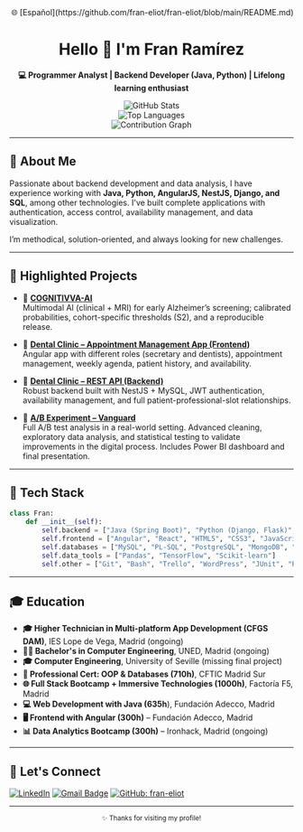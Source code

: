<!-- README.en.md -->
<div align="right">🌐 [Español](https://github.com/fran-eliot/fran-eliot/blob/main/README.md)</div>


<div align="center">

  <h1>Hello 👋 I'm Fran Ramírez</h1>
  <p><strong>💻 Programmer Analyst | Backend Developer (Java, Python) | Lifelong learning enthusiast</strong></p>

  <img src="https://github-readme-stats.vercel.app/api?username=fran-eliot&show_icons=true&theme=default&border_radius=10" alt="GitHub Stats" />
  <br />
  <img src="https://github-readme-stats.vercel.app/api/top-langs/?username=fran-eliot&layout=compact&theme=default&border_radius=10" alt="Top Languages" />
  <br />
  <img src="https://github-readme-activity-graph.vercel.app/graph?username=fran-eliot&theme=github-light" alt="Contribution Graph" />
</div>

---

## 🚀 About Me

Passionate about backend development and data analysis, I have experience working with **Java, Python, AngularJS, NestJS, Django, and SQL**, among other technologies. I've built complete applications with authentication, access control, availability management, and data visualization.

I’m methodical, solution-oriented, and always looking for new challenges.

---

## 💼 Highlighted Projects

- 🧠 **[COGNITIVVA-AI](https://github.com/fran-eliot/cognitiva-ai)**  
  Multimodal AI (clinical + MRI) for early Alzheimer’s screening; calibrated probabilities, cohort-specific thresholds (S2), and a reproducible release.

- 🦷 **[Dental Clinic – Appointment Management App (Frontend)](https://github.com/fran-eliot/dental-front)**  
  Angular app with different roles (secretary and dentists), appointment management, weekly agenda, patient history, and availability.

- 🦷 **[Dental Clinic – REST API (Backend)](https://github.com/fran-eliot/dental-back)**  
  Robust backend built with NestJS + MySQL, JWT authentication, availability management, and full patient-professional-slot relationships.

- 🧪 **[A/B Experiment – Vanguard](https://github.com/fran-eliot/vanguard-ab-test)**  
  Full A/B test analysis in a real-world setting. Advanced cleaning, exploratory data analysis, and statistical testing to validate improvements in the digital process. Includes Power BI dashboard and final presentation.

---

## 🧰 Tech Stack

```python
class Fran:
    def __init__(self):
        self.backend = ["Java (Spring Boot)", "Python (Django, Flask)", "PHP (Symfony)", "Typescript (NestJS)"]
        self.frontend = ["Angular", "React", "HTML5", "CSS3", "JavaScript", "Bootstrap"]
        self.databases = ["MySQL", "PL-SQL", "PostgreSQL", "MongoDB", "SQL Server", "DB2"]
        self.data_tools = ["Pandas", "TensorFlow", "Scikit-learn"]
        self.other = ["Git", "Bash", "Trello", "WordPress", "JUnit", "PyTest", "PHPUnit", "AWS"]
```
---

## 🎓 Education

- **🎓 Higher Technician in Multi-platform App Development (CFGS DAM)**, IES Lope de Vega, Madrid (ongoing)
- **🧑‍🎓 Bachelor's in Computer Engineering**, UNED, Madrid (ongoing)
- **🎓 Computer Engineering**, University of Seville (missing final project)
- **🧾 Professional Cert: OOP & Databases (710h)**, CFTIC Madrid Sur
- **🌐 Full Stack Bootcamp + Immersive Technologies (1000h)**, Factoría F5, Madrid
- **💻 Web Development with Java (635h**), Fundación Adecco, Madrid
- **🖥️ Frontend with Angular (300h)** – Fundación Adecco, Madrid
- **📊 Data Analytics Bootcamp (300h)** – Ironhack, Madrid (ongoing)

---

## 🤝 Let's Connect

[![LinkedIn](https://img.shields.io/badge/LinkedIn-franeliot-blue?style=flat-square&logo=linkedin)](https://www.linkedin.com/in/franeliot/)
[![Gmail Badge](https://img.shields.io/badge/-ramirez.martin.francisco@gmail.com-c14438?style=flat-square&logo=Gmail&logoColor=white&link=mailto:ramirez.martin.francisco@gmail.com)](mailto:ramirez.martin.francisco@gmail.com)
[![GitHub: fran-eliot](https://img.shields.io/github/followers/fran-eliot?label=follow&style=social)](https://github.com/fran-eliot)

---

<div align="center"><small>✨ Thanks for visiting my profile!</small></div>


